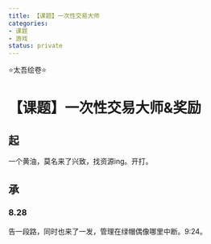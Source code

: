 ```yaml
---
title: 【课题】一次性交易大师
categories:
- 课题
- 游戏
status: private
---
```


⭐太吾绘卷⭐



# 【课题】一次性交易大师&奖励

## 起

一个黄油，莫名来了兴致，找资源ing。开打。

## 承

### 8.28

告一段路，同时也来了一发，管理在绿帽偶像哪里中断。9:24。
